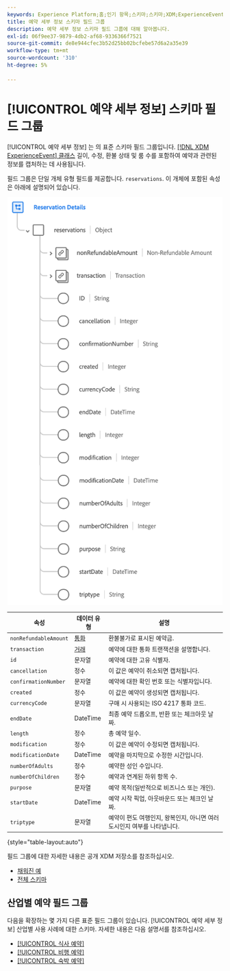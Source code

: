 ```yaml
---
keywords: Experience Platform;홈;인기 항목;스키마;스키마;XDM;ExperienceEvent;필드;스키마;스키마;스키마 디자인;필드 그룹;필드 그룹;예약;예약 세부 정보;
title: 예약 세부 정보 스키마 필드 그룹
description: 예약 세부 정보 스키마 필드 그룹에 대해 알아봅니다.
exl-id: 06f9ee37-9879-4db2-af68-9336366f7521
source-git-commit: de8e944cfec3b52d25bb02bcfebe57d6a2a35e39
workflow-type: tm+mt
source-wordcount: '310'
ht-degree: 5%

---
```


# [!UICONTROL 예약 세부 정보] 스키마 필드 그룹

[!UICONTROL 예약 세부 정보] 는 의 표준 스키마 필드 그룹입니다. [[!DNL XDM ExperienceEvent] 클래스](../../classes/experienceevent.md) 길이, 수정, 환불 상태 및 룸 수를 포함하여 예약과 관련된 정보를 캡처하는 데 사용됩니다.

필드 그룹은 단일 개체 유형 필드를 제공합니다. `reservations`. 이 개체에 포함된 속성은 아래에 설명되어 있습니다.

![예약 세부 정보 구조](../../images/field-groups/reservation-details.png)

| 속성 | 데이터 유형 | 설명 |
| --- | --- | --- |
| `nonRefundableAmount` | [통화](../../data-types/currency.md) | 환불불가로 표시된 예약금. |
| `transaction` | [거래](../../data-types/transaction.md) | 예약에 대한 통화 트랜잭션을 설명합니다. |
| `id` | 문자열 | 예약에 대한 고유 식별자. |
| `cancellation` | 정수 | 이 값은 예약이 취소되면 캡처됩니다. |
| `confirmationNumber` | 문자열 | 예약에 대한 확인 번호 또는 식별자입니다. |
| `created` | 정수 | 이 값은 예약이 생성되면 캡처됩니다. |
| `currencyCode` | 문자열 | 구매 시 사용되는 ISO 4217 통화 코드. |
| `endDate` | DateTime | 최종 예약 드롭오프, 반환 또는 체크아웃 날짜. |
| `length` | 정수 | 총 예약 일수. |
| `modification` | 정수 | 이 값은 예약이 수정되면 캡처됩니다. |
| `modificationDate` | DateTime | 예약을 마지막으로 수정한 시간입니다. |
| `numberOfAdults` | 정수 | 예약한 성인 수입니다. |
| `numberOfChildren` | 정수 | 예약과 연계된 하위 항목 수. |
| `purpose` | 문자열 | 예약 목적(일반적으로 비즈니스 또는 개인). |
| `startDate` | DateTime | 예약 시작 픽업, 아웃바운드 또는 체크인 날짜. |
| `triptype` | 문자열 | 예약이 편도 여행인지, 왕복인지, 아니면 여러 도시인지 여부를 나타냅니다. |

{style="table-layout:auto"}

필드 그룹에 대한 자세한 내용은 공개 XDM 저장소를 참조하십시오.

* [채워진 예](https://github.com/adobe/xdm/blob/master/components/fieldgroups/experience-event/industry-verticals/experienceevent-reservation-details.example.1.json)
* [전체 스키마](https://github.com/adobe/xdm/blob/master/components/fieldgroups/experience-event/industry-verticals/experienceevent-reservation-details.schema.json)

## 산업별 예약 필드 그룹

다음을 확장하는 몇 가지 다른 표준 필드 그룹이 있습니다. [!UICONTROL 예약 세부 정보] 산업별 사용 사례에 대한 스키마. 자세한 내용은 다음 설명서를 참조하십시오.

* [[!UICONTROL 식사 예약]](./dining-reservation.md)
* [[!UICONTROL 비행 예약]](./flight-reservation.md)
* [[!UICONTROL 숙박 예약]](./lodging-reservation.md)
